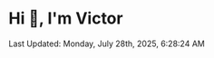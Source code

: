 <h1>Hi 👋, I'm Victor </h1>

<!--RECENT_ACTIVITY:start-->
<!--RECENT_ACTIVITY:end-->

<!--RECENT_ACTIVITY:last_update-->
Last Updated: Monday, July 28th, 2025, 6:28:24 AM
<!--RECENT_ACTIVITY:last_update_end-->
